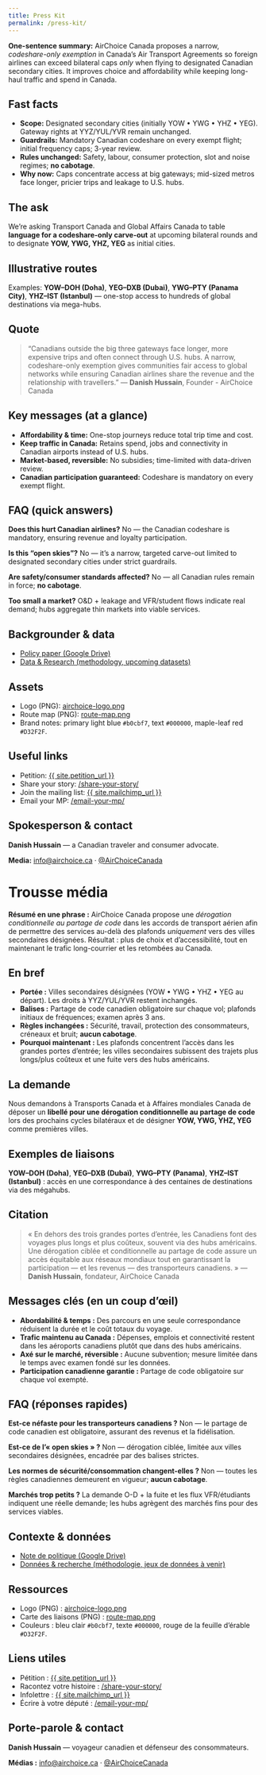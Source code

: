 ```yaml
---
title: Press Kit
permalink: /press-kit/
---
```


<div class="lang-en">
  <p><strong>One-sentence summary:</strong> AirChoice Canada proposes a narrow, <em>codeshare-only exemption</em> in Canada’s Air Transport Agreements so foreign airlines can exceed bilateral caps <em>only</em> when flying to designated Canadian secondary cities. It improves choice and affordability while keeping long-haul traffic and spend in Canada.</p>

  <h2>Fast facts</h2>
  <ul>
    <li><strong>Scope:</strong> Designated secondary cities (initially YOW • YWG • YHZ • YEG). Gateway rights at YYZ/YUL/YVR remain unchanged.</li>
    <li><strong>Guardrails:</strong> Mandatory Canadian codeshare on every exempt flight; initial frequency caps; 3-year review.</li>
    <li><strong>Rules unchanged:</strong> Safety, labour, consumer protection, slot and noise regimes; <strong>no cabotage</strong>.</li>
    <li><strong>Why now:</strong> Caps concentrate access at big gateways; mid-sized metros face longer, pricier trips and leakage to U.S. hubs.</li>
  </ul>

  <h2>The ask</h2>
  <p>We’re asking Transport Canada and Global Affairs Canada to table <strong>language for a codeshare-only carve-out</strong> at upcoming bilateral rounds and to designate <strong>YOW, YWG, YHZ, YEG</strong> as initial cities.</p>

  <h2>Illustrative routes</h2>
  <p>Examples: <strong>YOW–DOH (Doha)</strong>, <strong>YEG–DXB (Dubai)</strong>, <strong>YWG–PTY (Panama City)</strong>, <strong>YHZ–IST (Istanbul)</strong> — one-stop access to hundreds of global destinations via mega-hubs.</p>

  <h2>Quote</h2>
  <blockquote>
    “Canadians outside the big three gateways face longer, more expensive trips and often connect through U.S. hubs. A narrow, codeshare-only exemption gives communities fair access to global networks while ensuring Canadian airlines share the revenue and the relationship with travellers.” — <strong>Danish Hussain</strong>, Founder - AirChoice Canada
  </blockquote>

  <h2>Key messages (at a glance)</h2>
  <ul>
    <li><strong>Affordability & time:</strong> One-stop journeys reduce total trip time and cost.</li>
    <li><strong>Keep traffic in Canada:</strong> Retains spend, jobs and connectivity in Canadian airports instead of U.S. hubs.</li>
    <li><strong>Market-based, reversible:</strong> No subsidies; time-limited with data-driven review.</li>
    <li><strong>Canadian participation guaranteed:</strong> Codeshare is mandatory on every exempt flight.</li>
  </ul>

  <h2>FAQ (quick answers)</h2>
  <p><strong>Does this hurt Canadian airlines?</strong> No — the Canadian codeshare is mandatory, ensuring revenue and loyalty participation.</p>
  <p><strong>Is this “open skies”?</strong> No — it’s a narrow, targeted carve-out limited to designated secondary cities under strict guardrails.</p>
  <p><strong>Are safety/consumer standards affected?</strong> No — all Canadian rules remain in force; <strong>no cabotage</strong>.</p>
  <p><strong>Too small a market?</strong> O&D + leakage and VFR/student flows indicate real demand; hubs aggregate thin markets into viable services.</p>

  <h2>Backgrounder & data</h2>
  <ul>
    <li><a href="{{ site.policy_paper_url }}" target="_blank" rel="noopener" onclick="trackPDFClick('Policy Brief', 'press-kit')">Policy paper (Google Drive)</a></li>
    <li><a href="{{ '/data-research/' | relative_url }}">Data &amp; Research (methodology, upcoming datasets)</a></li>
  </ul>

  <h2>Assets</h2>
  <ul>
    <li>Logo (PNG): <a href="{{ '/assets/img/airchoice-logo.png' | relative_url }}">airchoice-logo.png</a></li>
    <li>Route map (PNG): <a href="{{ '/assets/img/route-map.png' | relative_url }}">route-map.png</a></li>
    <li>Brand notes: primary light blue <code>#b0cbf7</code>, text <code>#000000</code>, maple-leaf red <code>#D32F2F</code>.</li>
  </ul>

  <h2>Useful links</h2>
  <ul>
    <li>Petition: <a href="{{ site.petition_url }}" target="_blank" rel="noopener">{{ site.petition_url }}</a></li>
    <li>Share your story: <a href="{{ '/share-your-story/' | relative_url }}">/share-your-story/</a></li>
    <li>Join the mailing list: <a href="{{ site.mailchimp_url }}" target="_blank" rel="noopener">{{ site.mailchimp_url }}</a></li>
    <li>Email your MP: <a href="{{ '/email-your-mp/' | relative_url }}">/email-your-mp/</a></li>
  </ul>

  <h2>Spokesperson & contact</h2>
  <p><strong>Danish Hussain</strong> — a Canadian traveler and consumer advocate.</p>
  <p><strong>Media:</strong> <a href="mailto:info@airchoice.ca">info@airchoice.ca</a> · <a href="https://x.com/AirChoiceCanada" target="_blank" rel="noopener">@AirChoiceCanada</a></p>
</div>
<script>
function trackPDFClick(pdfName, sourceLocation) {
  gtag('event', 'pdf_download', {
    'pdf_name': pdfName,
    'source_location': sourceLocation,
    'link_url': event.target.href
  });
}
</script>
<div class="lang-fr">
  <h1>Trousse média</h1>

  <p><strong>Résumé en une phrase&nbsp;:</strong> AirChoice Canada propose une <em>dérogation conditionnelle au partage de code</em> dans les accords de transport aérien afin de permettre des services au-delà des plafonds <em>uniquement</em> vers des villes secondaires désignées. Résultat&nbsp;: plus de choix et d’accessibilité, tout en maintenant le trafic long-courrier et les retombées au Canada.</p>

  <h2>En bref</h2>
  <ul>
    <li><strong>Portée&nbsp;:</strong> Villes secondaires désignées (YOW • YWG • YHZ • YEG au départ). Les droits à YYZ/YUL/YVR restent inchangés.</li>
    <li><strong>Balises&nbsp;:</strong> Partage de code canadien obligatoire sur chaque vol; plafonds initiaux de fréquences; examen après 3&nbsp;ans.</li>
    <li><strong>Règles inchangées&nbsp;:</strong> Sécurité, travail, protection des consommateurs, créneaux et bruit; <strong>aucun cabotage</strong>.</li>
    <li><strong>Pourquoi maintenant&nbsp;:</strong> Les plafonds concentrent l’accès dans les grandes portes d’entrée; les villes secondaires subissent des trajets plus longs/plus coûteux et une fuite vers des hubs américains.</li>
  </ul>

  <h2>La demande</h2>
  <p>Nous demandons à Transports Canada et à Affaires mondiales Canada de déposer un <strong>libellé pour une dérogation conditionnelle au partage de code</strong> lors des prochains cycles bilatéraux et de désigner <strong>YOW, YWG, YHZ, YEG</strong> comme premières villes.</p>

  <h2>Exemples de liaisons</h2>
  <p><strong>YOW–DOH (Doha)</strong>, <strong>YEG–DXB (Dubaï)</strong>, <strong>YWG–PTY (Panama)</strong>, <strong>YHZ–IST (Istanbul)</strong>&nbsp;: accès en une correspondance à des centaines de destinations via des mégahubs.</p>

  <h2>Citation</h2>
  <blockquote>
    «&nbsp;En dehors des trois grandes portes d’entrée, les Canadiens font des voyages plus longs et plus coûteux, souvent via des hubs américains. Une dérogation ciblée et conditionnelle au partage de code assure un accès équitable aux réseaux mondiaux tout en garantissant la participation — et les revenus — des transporteurs canadiens.&nbsp;» — <strong>Danish Hussain</strong>, fondateur, AirChoice Canada
  </blockquote>

  <h2>Messages clés (en un coup d’œil)</h2>
  <ul>
    <li><strong>Abordabilité & temps&nbsp;:</strong> Des parcours en une seule correspondance réduisent la durée et le coût totaux du voyage.</li>
    <li><strong>Trafic maintenu au Canada&nbsp;:</strong> Dépenses, emplois et connectivité restent dans les aéroports canadiens plutôt que dans des hubs américains.</li>
    <li><strong>Axé sur le marché, réversible&nbsp;:</strong> Aucune subvention; mesure limitée dans le temps avec examen fondé sur les données.</li>
    <li><strong>Participation canadienne garantie&nbsp;:</strong> Partage de code obligatoire sur chaque vol exempté.</li>
  </ul>

  <h2>FAQ (réponses rapides)</h2>
  <p><strong>Est-ce néfaste pour les transporteurs canadiens&nbsp;?</strong> Non — le partage de code canadien est obligatoire, assurant des revenus et la fidélisation.</p>
  <p><strong>Est-ce de l’«&nbsp;open skies&nbsp;»&nbsp;?</strong> Non — dérogation ciblée, limitée aux villes secondaires désignées, encadrée par des balises strictes.</p>
  <p><strong>Les normes de sécurité/consommation changent-elles&nbsp;?</strong> Non — toutes les règles canadiennes demeurent en vigueur; <strong>aucun cabotage</strong>.</p>
  <p><strong>Marchés trop petits&nbsp;?</strong> La demande O-D + la fuite et les flux VFR/étudiants indiquent une réelle demande; les hubs agrègent des marchés fins pour des services viables.</p>

  <h2>Contexte & données</h2>
  <ul>
    <li><a href="{{ site.policy_paper_fr_url | default: site.policy_paper_url }}" target="_blank" rel="noopener" onclick="trackPDFClick('Policy Brief FR', 'press-kit')">Note de politique (Google Drive)</a></li>
    <li><a href="{{ '/data-research/' | relative_url }}">Données &amp; recherche (méthodologie, jeux de données à venir)</a></li>
  </ul>

  <h2>Ressources</h2>
  <ul>
    <li>Logo (PNG)&nbsp;: <a href="{{ '/assets/img/airchoice-logo.png' | relative_url }}">airchoice-logo.png</a></li>
    <li>Carte des liaisons (PNG)&nbsp;: <a href="{{ '/assets/img/route-map.png' | relative_url }}">route-map.png</a></li>
    <li>Couleurs&nbsp;: bleu clair <code>#b0cbf7</code>, texte <code>#000000</code>, rouge de la feuille d’érable <code>#D32F2F</code>.</li>
  </ul>

  <h2>Liens utiles</h2>
  <ul>
    <li>Pétition&nbsp;: <a href="{{ site.petition_url }}" target="_blank" rel="noopener">{{ site.petition_url }}</a></li>
    <li>Racontez votre histoire&nbsp;: <a href="{{ '/share-your-story/' | relative_url }}">/share-your-story/</a></li>
    <li>Infolettre&nbsp;: <a href="{{ site.mailchimp_url }}" target="_blank" rel="noopener">{{ site.mailchimp_url }}</a></li>
    <li>Écrire à votre député&nbsp;: <a href="{{ '/email-your-mp/' | relative_url }}">/email-your-mp/</a></li>
  </ul>

  <h2>Porte-parole & contact</h2>
  <p><strong>Danish Hussain</strong> — voyageur canadien et défenseur des consommateurs.</p>
  <p><strong>Médias&nbsp;:</strong> <a href="mailto:info@airchoice.ca">info@airchoice.ca</a> · <a href="https://x.com/AirChoiceCanada" target="_blank" rel="noopener">@AirChoiceCanada</a></p>
</div>
